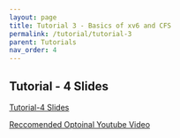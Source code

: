 ```yaml
---
layout: page
title: Tutorial 3 - Basics of xv6 and CFS
permalink: /tutorial/tutorial-3
parent: Tutorials
nav_order: 4
---
```


## Tutorial - 4 Slides

[Tutorial-4 Slides](https://karthikv1392.github.io/cs3301_osn/slides/Tutorials/Tutorial-4.pdf)

[Reccomended Optoinal Youtube Video](https://www.youtube.com/watch?v=jjKFXlFNR4E)